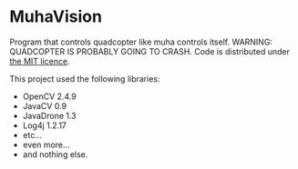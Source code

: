 MuhaVision
==========

Program that controls quadcopter like muha controls itself. WARNING: QUADCOPTER IS PROBABLY GOING TO CRASH. Code is distributed under <a href="http://github.com/DzinVision/MuhaVision/blob/master/LICENSE">the MIT licence</a>.

This project used the following libraries:<ul>
<li>OpenCV 2.4.9</li>
<li>JavaCV 0.9</li>
<li>JavaDrone 1.3</li>
<li>Log4j 1.2.17</li>
<li>etc...</li>
<li>even more...</li>
<li>and nothing else.</li>
</ul>
